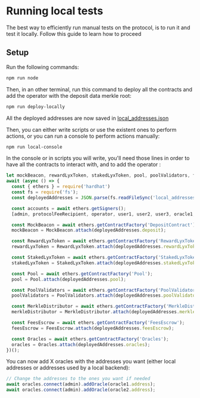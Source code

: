 # Running local tests 

The best way to efficiently run manual tests on the protocol, is to run it and test it locally.
Follow this guide to learn how to proceed

## Setup

Run the following commands:
  
```bash
npm run node
```

Then, in an other terminal, run this command to deploy all the contracts 
and add the operator with the deposit data merkle root:
```bash
npm run deploy-locally
```

All the deployed addresses are now saved in [local_addresses.json](../local_addresses.json)

Then, you can either write scripts or use the existent ones to perform actions, 
or you can run a console to perform actions manually:
```bash
npm run local-console
```

In the console or in scripts you will write, you'll need those lines 
in order to have all the contracts to interact with, and to add the operator  :

```js
let mockBeacon, rewardLyxToken, stakedLyxToken, pool, poolValidators, feesEscrow, merkleDistributor, oracles, operator, admin, protocolFeeRecipient, operator, user1, user2, user3, oracle1, oracle2;
await (async () => {
  const { ethers } = require('hardhat')
  const fs = require('fs');
  const deployedAddresses = JSON.parse(fs.readFileSync('local_addresses.json', 'utf8'));

  const accounts = await ethers.getSigners();
  [admin, protocolFeeRecipient, operator, user1, user2, user3, oracle1, oracle2] = accounts;

  const MockBeacon = await ethers.getContractFactory('DepositContract');
  mockBeacon = MockBeacon.attach(deployedAddresses.deposit);

  const RewardLyxToken = await ethers.getContractFactory('RewardLyxToken');
  rewardLyxToken = RewardLyxToken.attach(deployedAddresses.rewardLyxToken);

  const StakedLyxToken = await ethers.getContractFactory('StakedLyxToken');
  stakedLyxToken = StakedLyxToken.attach(deployedAddresses.stakedLyxToken);

  const Pool = await ethers.getContractFactory('Pool');
  pool = Pool.attach(deployedAddresses.pool);

  const PoolValidators = await ethers.getContractFactory('PoolValidators');
  poolValidators = PoolValidators.attach(deployedAddresses.poolValidators);

  const MerkleDistributor = await ethers.getContractFactory('MerkleDistributor');
  merkleDistributor = MerkleDistributor.attach(deployedAddresses.merkleDistributor);

  const FeesEscrow = await ethers.getContractFactory('FeesEscrow');
  feesEscrow = FeesEscrow.attach(deployedAddresses.feesEscrow);

  const Oracles = await ethers.getContractFactory('Oracles');
  oracles = Oracles.attach(deployedAddresses.oracles);
})();

```

You can now add X oracles with the addresses you want 
(either local addresses or addresses used by a local backend):
```js
// Change the addresses to the ones you want if needed
await oracles.connect(admin).addOracle(oracle1.address);
await oracles.connect(admin).addOracle(oracle2.address);
```

